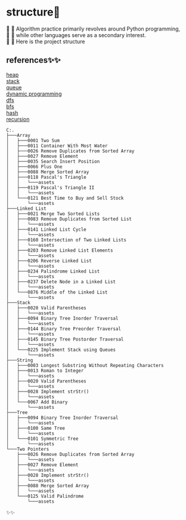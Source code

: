 # structure👋
🌱 🌱 Algorithm practice primarily revolves around Python programming,<br> 
🌱 🌱 while other languages serve as a secondary interest.<br>
🌱 🌱 Here is the project structure<br>

## references✨✨
[heap](https://www.geeksforgeeks.org/heap-data-structure/?ref=gcse)<br>
[stack](https://www.geeksforgeeks.org/stack-in-python/)<br>
[queue](https://www.geeksforgeeks.org/queue-data-structure/?ref=gcse)<br>
[dynamic programming](https://www.geeksforgeeks.org/dynamic-programming/?ref=gcse)<br>
[dfs](https://www.geeksforgeeks.org/depth-first-search-or-dfs-for-a-graph/?ref=gcse)<br>
[bfs](https://www.geeksforgeeks.org/breadth-first-search-or-bfs-for-a-graph/?ref=gcse)<br>
[hash](https://www.geeksforgeeks.org/hashing-data-structure/?ref=gcse)<br>
[recursion](https://www.geeksforgeeks.org/recursion-in-python/?ref=gcse)<br>
```
C:.                                                    
├───Array                                 
│   ├───0001 Two Sum                      
│   ├───0011 Container With Most Water
│   ├───0026 Remove Duplicates from Sorted Array
│   ├───0027 Remove Element
│   ├───0035 Search Insert Position
│   ├───0066 Plus One
│   ├───0088 Merge Sorted Array
│   ├───0118 Pascal's Triangle
│   │   └───assets
│   ├───0119 Pascal's Triangle II
│   │   └───assets
│   └───0121 Best Time to Buy and Sell Stock
│       └───assets
├───Linked List
│   ├───0021 Merge Two Sorted Lists
│   ├───0083 Remove Duplicates from Sorted List
│   │   └───assets
│   ├───0141 Linked List Cycle
│   │   └───assets
│   ├───0160 Intersection of Two Linked Lists
│   │   └───assets
│   ├───0203 Remove Linked List Elements
│   │   └───assets
│   ├───0206 Reverse Linked List
│   │   └───assets
│   ├───0234 Palindrome Linked List
│   │   └───assets
│   ├───0237 Delete Node in a Linked List
│   │   └───assets
│   └───0876 Middle of the Linked List
│       └───assets
├───Stack
│   ├───0020 Valid Parentheses
│   │   └───assets
│   ├───0094 Binary Tree Inorder Traversal
│   │   └───assets
│   ├───0144 Binary Tree Preorder Traversal
│   │   └───assets
│   ├───0145 Binary Tree Postorder Traversal
│   │   └───assets
│   └───0225 Implement Stack using Queues
│       └───assets
├───String
│   ├───0003 Longest Substring Without Repeating Characters
│   ├───0013 Roman to Integer
│   │   └───assets
│   ├───0020 Valid Parentheses
│   │   └───assets
│   ├───0028 Implement strStr()
│   │   └───assets
│   └───0067 Add Binary
│       └───assets
├───Tree
│   ├───0094 Binary Tree Inorder Traversal
│   │   └───assets
│   ├───0100 Same Tree
│   │   └───assets
│   └───0101 Symmetric Tree
│       └───assets
└───Two Pointers
    ├───0026 Remove Duplicates from Sorted Array
    │   └───assets
    ├───0027 Remove Element
    │   └───assets
    ├───0028 Implement strStr()
    │   └───assets
    ├───0088 Merge Sorted Array
    │   └───assets
    └───0125 Valid Palindrome
        └───assets
```
✨✨
